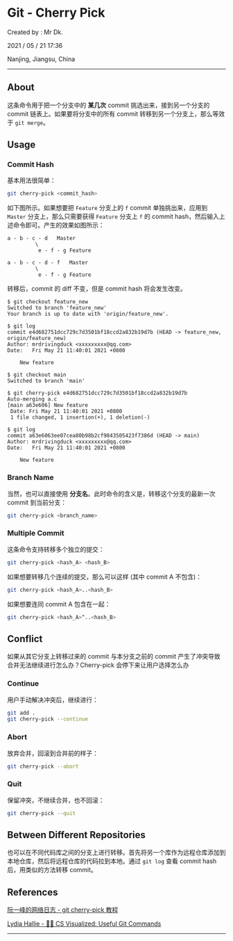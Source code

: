 # Git - Cherry Pick

Created by : Mr Dk.

2021 / 05 / 21 17:36

Nanjing, Jiangsu, China

---

## About

这条命令用于把一个分支中的 **某几次** commit 挑选出来，接到另一个分支的 commit 链表上。如果要将分支中的所有 commit 转移到另一个分支上，那么等效于 `git merge`。

## Usage

### Commit Hash

基本用法很简单：

```bash
git cherry-pick <commit_hash>
```

如下图所示。如果想要把 `Feature` 分支上的 `f` commit 单独挑出来，应用到 `Master` 分支上，那么只需要获得 `Feature` 分支上 `f` 的 commit hash，然后输入上述命令即可。产生的效果如图所示：

```
a - b - c - d   Master
         \
          e - f - g Feature
```

```
a - b - c - d - f   Master
         \
          e - f - g Feature
```

转移后，commit 的 diff 不变，但是 commit hash 将会发生改变。

```console
$ git checkout feature_new
Switched to branch 'feature_new'
Your branch is up to date with 'origin/feature_new'.

$ git log
commit e4d682751dcc729c7d3501bf18ccd2a832b19d7b (HEAD -> feature_new, origin/feature_new)
Author: mrdrivingduck <xxxxxxxxx@qq.com>
Date:   Fri May 21 11:40:01 2021 +0800

    New feature

$ git checkout main
Switched to branch 'main'

$ git cherry-pick e4d682751dcc729c7d3501bf18ccd2a832b19d7b
Auto-merging a.c
[main a63e606] New feature
 Date: Fri May 21 11:40:01 2021 +0800
 1 file changed, 1 insertion(+), 1 deletion(-)

$ git log
commit a63e6063ee07cea80b98b2cf9843505423f7386d (HEAD -> main)
Author: mrdrivingduck <xxxxxxxxx@qq.com>
Date:   Fri May 21 11:40:01 2021 +0800

    New feature

```

### Branch Name

当然，也可以直接使用 **分支名**。此时命令的含义是，转移这个分支的最新一次 commit 到当前分支：

```bash
git cherry-pick <branch_name>
```

### Multiple Commit

这条命令支持转移多个独立的提交：

```bash
git cherry-pick <hash_A> <hash_B>
```

如果想要转移几个连续的提交，那么可以这样 (其中 commit A 不包含)：

```bash
git cherry-pick <hash_A>..<hash_B>
```

如果想要连同 commit A 包含在一起：

```bash
git cherry-pick <hash_A>^..<hash_B>
```

## Conflict

如果从其它分支上转移过来的 commit 与本分支之前的 commit 产生了冲突导致合并无法继续进行怎么办？Cherry-pick 会停下来让用户选择怎么办

### Continue

用户手动解决冲突后，继续进行：

```bash
git add .
git cherry-pick --continue
```

### Abort

放弃合并，回滚到合并前的样子：

```bash
git cherry-pick --abort
```

### Quit

保留冲突，不继续合并，也不回滚：

```bash
git cherry-pick --quit
```

## Between Different Repositories

也可以在不同代码库之间的分支上进行转移。首先将另一个库作为远程仓库添加到本地仓库，然后将远程仓库的代码拉到本地。通过 `git log` 查看 commit hash 后，用类似的方法转移 commit。

## References

[阮一峰的网络日志 - git cherry-pick 教程](http://www.ruanyifeng.com/blog/2020/04/git-cherry-pick.html)

[Lydia Hallie - 🌳🚀 CS Visualized: Useful Git Commands](https://dev.to/lydiahallie/cs-visualized-useful-git-commands-37p1)

---

